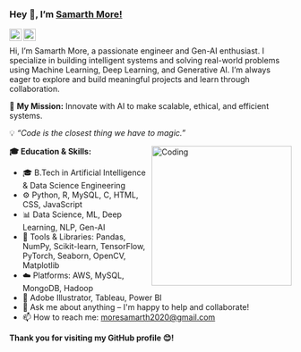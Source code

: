 <h3 id="hey--im-samarth-more">Hey 👋, I’m <a href="https://github.com/moresamarth2020">Samarth More!</a></h3>

<a href="https://www.linkedin.com/in/moresamarth24/">
  <img align="left" alt="Samarth's LinkedIn" width="22px" src="https://cdn.jsdelivr.net/npm/simple-icons@v3/icons/linkedin.svg">
</a>
<a href="https://www.instagram.com/moresamarth24?igsh=aTB6cHpqb2Q0Nzhu">
  <img align="left" alt="Samarth's Instagram" width="22px" src="https://cdn.jsdelivr.net/npm/simple-icons@v3/icons/instagram.svg">
</a>
<br>

<p>Hi, I’m Samarth More, a passionate engineer and Gen-AI enthusiast. I specialize in building intelligent systems and solving real-world problems using Machine Learning, Deep Learning, and Generative AI. I’m always eager to explore and build meaningful projects and learn through collaboration.</p>

<p>🚀 <strong>My Mission:</strong> Innovate with AI to make scalable, ethical, and efficient systems.</p>

<p>💡 <em>“Code is the closest thing we have to magic.”</em></p>

<!-- GIF of Coder -->
<img align="right" alt="Coding" width="250" src="https://i.pinimg.com/originals/81/17/8b/81178b47a8598f0c81c4799f2cdd4057.gif">

<p><strong>🎓 Education & Skills:</strong></p>
<ul>
  <li>🎓 B.Tech in Artificial Intelligence & Data Science Engineering</li>
  <li>⚙️ Python, R, MySQL, C, HTML, CSS, JavaScript</li>
  <li>📊 Data Science, ML, Deep Learning, NLP, Gen-AI</li>
  <li>🧰 Tools & Libraries: Pandas, NumPy, Scikit-learn, TensorFlow, PyTorch, Seaborn, OpenCV, Matplotlib</li>
  <li>☁️ Platforms: AWS, MySQL, MongoDB, Hadoop</li>
  <li>🎨 Adobe Illustrator, Tableau, Power BI</li>
  <li>💬 Ask me about anything – I'm happy to help and collaborate!</li>
  <li>📫 How to reach me: <a href="mailto:moresamarth2020@gmail.com">moresamarth2020@gmail.com</a></li>
</ul>

<b>Thank you for visiting my GitHub profile 😊!</b>
